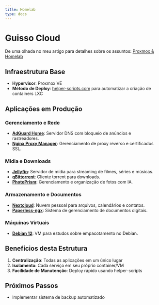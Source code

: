 ```yaml
---
title: Homelab 
type: docs
---
```


# Guisso Cloud 

De uma olhada no meu artigo para detalhes sobre os assuntos: [Proxmox & Homelab](https://guisso.dev/misc/proxmox-debian-day/)

## Infraestrutura Base

- **Hypervisor**: Proxmox VE
- **Método de Deploy**: [helper-scripts.com](https://helper-scripts.com) para automatizar a criação de containers LXC

## Aplicações em Produção

### Gerenciamento e Rede
- **[AdGuard Home](https://community-scripts.github.io/ProxmoxVE/scripts?id=adguard)**: Servidor DNS com bloqueio de anúncios e rastreadores.
- **[Nginx Proxy Manager](https://community-scripts.github.io/ProxmoxVE/scripts?id=nginxproxymanager)**: Gerenciamento de proxy reverso e certificados SSL.

### Mídia e Downloads
- **[Jellyfin](https://community-scripts.github.io/ProxmoxVE/scripts?id=jellyfin)**: Servidor de mídia para streaming de filmes, séries e músicas.
- **[qBittorrent](https://community-scripts.github.io/ProxmoxVE/scripts?id=qbittorrent)**: Cliente torrent para downloads.
- **[PhotoPrism](https://community-scripts.github.io/ProxmoxVE/scripts?id=photoprism)**: Gerenciamento e organização de fotos com IA.

### Armazenamento e Documentos
- **[Nextcloud](https://community-scripts.github.io/ProxmoxVE/scripts?id=nextcloudpi)**: Nuvem pessoal para arquivos, calendários e contatos.
- **[Paperless-ngx](https://community-scripts.github.io/ProxmoxVE/scripts?id=paperless-ngx)**: Sistema de gerenciamento de documentos digitais.

### Máquinas Virtuais
- **[Debian 12](https://community-scripts.github.io/ProxmoxVE/scripts?id=debian-vm)**: VM para estudos sobre empacotamento no Debian.

## Benefícios desta Estrutura

1. **Centralização**: Todas as aplicações em um único lugar
3. **Isolamento**: Cada serviço em seu próprio container/VM
4. **Facilidade de Manutenção**: Deploy rápido usando helper-scripts

## Próximos Passos

- Implementar sistema de backup automatizado
